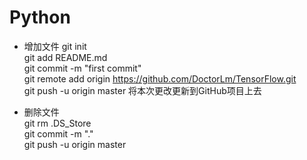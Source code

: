 # Python
- 增加文件
git init  
git add README.md  
git commit -m "first commit"  
git remote add origin https://github.com/DoctorLm/TensorFlow.git  
git push -u origin master   将本次更改更新到GitHub项目上去  

- 删除文件  
git rm .DS_Store  
git commit -m "."  
git push -u origin master  
